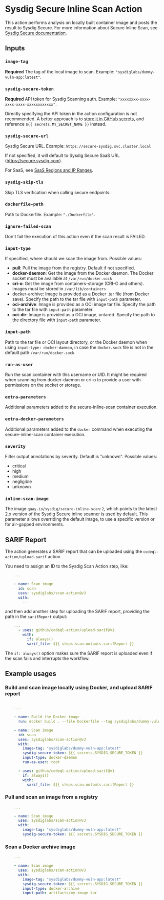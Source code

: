 
# Sysdig Secure Inline Scan Action

This action performs analysis on locally built container image and posts the result to Sysdig Secure. For more information about Secure Inline Scan, see [Sysdig Secure documentation](https://docs.sysdig.com/en/integrate-with-ci-cd-tools.html).

## Inputs

### `image-tag`

**Required** The tag of the local image to scan. Example: `"sysdiglabs/dummy-vuln-app:latest"`.

### `sysdig-secure-token`

**Required** API token for Sysdig Scanning auth. Example: `"xxxxxxxx-xxxx-xxxx-xxxx-xxxxxxxxxxxx"`.

Directly specifying the API token in the action configuration is not recommended. A better approach is to [store it in GitHub secrets](https://help.github.com/en/actions/automating-your-workflow-with-github-actions/creating-and-using-encrypted-secrets), and reference `${{ secrets.MY_SECRET_NAME }}` instead.

### `sysdig-secure-url`

Sysdig Secure URL. Example: `https://secure-sysdig.svc.cluster.local`

If not specified, it will default to Sysdig Secure SaaS URL (https://secure.sysdig.com).

For SaaS, eee [SaaS Regions and IP Ranges](https://docs.sysdig.com/en/saas-regions-and-ip-ranges.html).

### `sysdig-skip-tls`

Skip TLS verification when calling secure endpoints.

### `dockerfile-path`

Path to Dockerfile. Example: `"./Dockerfile"`.

### `ignore-failed-scan`

Don't fail the execution of this action even if the scan result is FAILED.

### `input-type`

If specified, where should we scan the image from. Possible values:
* **pull**: Pull the image from the registry. Default if not specified.
* **docker-daemon**: Get the image from the Docker daemon. The Docker socket must be available at `/var/run/docker.sock`
* **cri-o**: Get the image from containers-storage (CRI-O and others). Images must be stored in `/var/lib/containers`
* docker-archive: Image is provided as a Docker .tar file (from Docker save). Specify the path to the tar file with `input-path` parameter.
* **oci-archive**: Image is provided as a OCI image tar file. Specify the path to the tar file with `input-path` parameter.
* **oci-dir**: Image is provided as a OCI image, untared. Specify the path to the directory file with `input-path` parameter.

### `input-path`

Path to the tar file or OCI layout directory, or the Docker daemon when using `input-type: docker-daemon`, in case the `docker.sock` file is not in the default path `/var/run/docker.sock`.

### `run-as-user`

Run the scan container with this username or UID.
It might be required when scanning from docker-daemon or cri-o to provide a user with permissions on the socket or storage.

### `extra-parameters`

Additional parameters added to the secure-inline-scan container execution.

### `extra-docker-parameters`

Additional parameters added to the `docker` command when executing the secure-inline-scan container execution.

### `severity`

Filter output annotations by severity. Default is "unknown".
Possible values:
- critical
- high
- medium
- negligible
- unknown


### `inline-scan-image`

The image `quay.io/sysdig/secure-inline-scan:2`, which points to the latest 2.x version of the Sysdig Secure inline scanner is used by default.
This parameter allows overriding the default image, to use a specific version or for air-gapped environments.

## SARIF Report

The action generates a SARIF report that can be uploaded using the `codeql-action/upload-sarif` action.

You need to assign an ID to the Sysdig Scan Action step, like:

```yaml
    ...

    - name: Scan image
      id: scan
      uses: sysdiglabs/scan-action@v3
      with:
        ...
```

and then add another step for uploading the SARIF report, providing the path in the `sarifReport` output:

```yaml
    ...
      - uses: github/codeql-action/upload-sarif@v1
        with:
          if: always()
          sarif_file: ${{ steps.scan.outputs.sarifReport }}
```

The `if: always()` option makes sure the SARIF report is uploaded even if the scan fails and interrupts the workflow.

## Example usages

### Build and scan image locally using Docker, and upload SARIF report

```yaml

    ...

    - name: Build the Docker image
      run: docker build . --file Dockerfile --tag sysdiglabs/dummy-vuln-app:latest

    - name: Scan image
      id: scan
      uses: sysdiglabs/scan-action@v3
      with:
        image-tag: "sysdiglabs/dummy-vuln-app:latest"
        sysdig-secure-token: ${{ secrets.SYSDIG_SECURE_TOKEN }}
        input-type: docker-daemon
        run-as-user: root

      - uses: github/codeql-action/upload-sarif@v1
        if: always()
        with:
          sarif_file: ${{ steps.scan.outputs.sarifReport }}

```

### Pull and scan an image from a registry

```yaml
    ...

    - name: Scan image
      uses: sysdiglabs/scan-action@v3
      with:
        image-tag: "sysdiglabs/dummy-vuln-app:latest"
        sysdig-secure-token: ${{ secrets.SYSDIG_SECURE_TOKEN }}
```

### Scan a Docker archive image


```yaml
    ...

    - name: Scan image
      uses: sysdiglabs/scan-action@v3
      with:
        image-tag: "sysdiglabs/dummy-vuln-app:latest"
        sysdig-secure-token: ${{ secrets.SYSDIG_SECURE_TOKEN }}
        input-type: docker-archive
        input-path: artifacts/my-image.tar
```
